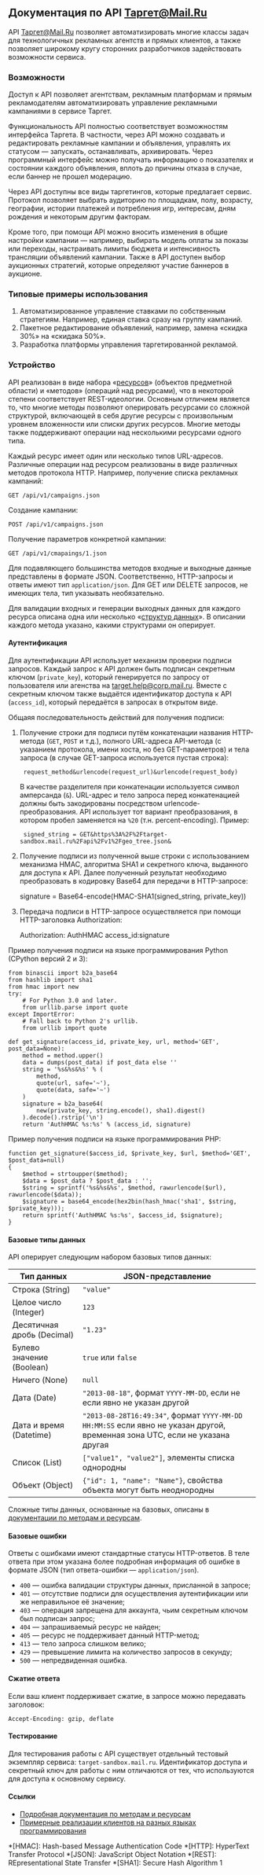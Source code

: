 ## Документация по API Таргет@Mail.Ru

API Таргет@Mail.Ru позволяет автоматизировать многие классы задач для
технологичных рекламных агентств и прямых клиентов,
а также позволяет широкому кругу сторонних разработчиков задействовать
возможности сервиса.

### Возможности

Доступ к API позволяет агентствам, рекламным платформам и прямым рекламодателям
автоматизировать управление рекламными кампаниями в сервисе Таргет.

Функциональность API полностью соответствует возможностям интерфейса Таргета.
В частности, через API можно создавать и редактировать рекламные кампании и
объявления, управлять их статусом — запускать, останавливать, архивировать.
Через программный интерфейс можно получать информацию о показателях и состоянии
каждого объявления, вплоть до причины отказа в случае, если баннер не прошел
модерацию.

Через API доступны все виды таргетингов, которые предлагает сервис. Протокол
позволяет выбрать аудиторию по площадкам, полу, возрасту, географии, истории
платежей и потребления игр, интересам, дням рождения и некоторым другим
факторам.

Кроме того, при помощи API можно вносить изменения в общие настройки кампании —
например, выбирать модель оплаты за показы или переходы, настраивать лимиты
бюджета и интенсивность трансляции объявлений кампании. Также в API доступен
выбор аукционных стратегий, которые определяют участие баннеров в аукционе.

### Типовые примеры использования

1. Автоматизированное управление ставками по собственным стратегиям. Например,
   единая ставка сразу на группу кампаний.
2. Пакетное редактирование объявлений, например, замена «скидка 30%» на
   «скидака 50%».
3. Разработка платформы управления таргетированной рекламой.

### Устройство

API реализован в виде набора «[ресурсов](/api/doc/detailed/#resources)»
(объектов предметной области) и «методов» (операций над ресурсами), что в
некоторой степени соответствует REST-идеологии. Основным отличием является то,
что многие методы позволяют оперировать ресурсами со сложной структурой,
включающей в себя другие ресурсы с произвольным уровнем вложенности или списки
других ресурсов. Многие методы также поддерживают операции над несколькими
ресурсами одного типа.

Каждый ресурс имеет один или несколько типов URL-адресов. Различные операции
над ресурсом реализованы в виде различных методов протокола HTTP. Например,
получение списка рекламных кампаний:

    GET /api/v1/campaigns.json

Создание кампании:

    POST /api/v1/campaigns.json

Получение параметров конкретной кампании:

    GET /api/v1/cmapaings/1.json

Для подавляющего большинства методов входные и выходные данные представлены в
формате JSON. Соответственно, HTTP-запросы и ответы имеют тип
`application/json`. Для GET или DELETE запросов, не имеющих тела, тип
указывать необязательно.

Для валидации входных и генерации выходных данных для каждого ресурса описана
одна или несколько «[структур данных](/api/doc/detailed/#objects)». В описании
каждого метода указано, какими структурами он оперирует.

#### Аутентификация

Для аутентификации API использует механизм проверки подписи запросов. Каждый
запрос к API должен быть подписан секретным ключом (`private_key`), который
генерируется по запросу от пользователя или агенства на
[target.help@corp.mail.ru](mailto:target.help@corp.mail.ru). Вместе с
секретным ключом также выдаётся идентификатор доступа к API (`access_id`),
который передаётся в запросах в открытом виде.

Общаяя последовательность действий для получения подписи:

1. Получение строки для подписи путём конкатенации названия HTTP-метода
(`GET`, `POST` и т.д.), полного URL-адреса API-метода (с указанием протокола,
имени хоста, но без GET-параметров) и тела запроса (в случае GET-запроса
используется пустая строка):

        request_method&urlencode(request_url)&urlencode(request_body)

    В качестве разделителя при конкатенации используется символ амперсанда (`&`).
URL-адрес и тело запроса перед конкатенацией должны быть закодированы
посредством urlencode-преобразования. API использует тот вариант
преобразования, в котором пробел заменяется на `%20` (т.н. percent-encoding).
Пример:

        signed_string = GET&https%3A%2F%2Ftarget-sandbox.mail.ru%2Fapi%2Fv1%2Fgeo_tree.json&

2. Получение подписи из полученной выше строки с использованием механизма HMAC,
алгоритма SHA1 и секретного ключа, выданного для доступа к API. Далее
полученный результат необходимо преобразовать в кодировку Base64 для передачи
в HTTP-запросе:

    signature = Base64-encode(HMAC-SHA1(signed_string, private_key))

3. Передача подписи в HTTP-запросе осуществляется при помощи HTTP-заголовка
Authorization:

    Authorization: AuthHMAC access_id:signature

Пример получения подписи на языке программирования Python
(CPython версий 2 и 3):

    from binascii import b2a_base64
    from hashlib import sha1
    from hmac import new
    try:
        # For Python 3.0 and later.
        from urllib.parse import quote
    except ImportError:
        # Fall back to Python 2's urllib.
        from urllib import quote

    def get_signature(access_id, private_key, url, method='GET', post_data=None):
        method = method.upper()
        data = dumps(post_data) if post_data else ''
        string = '%s&%s&%s' % (
            method,
            quote(url, safe='~'),
            quote(data, safe='~')
        )
        signature = b2a_base64(
            new(private_key, string.encode(), sha1).digest()
        ).decode().rstrip('\n')
        return 'AuthHMAC %s:%s' % (access_id, signature)

Пример получения подписи на языке программирования PHP:

    function get_signature($access_id, $private_key, $url, $method='GET', $post_data=null)
    {
        $method = strtoupper($method);
        $data = $post_data ? $post_data : '';
        $string = sprintf('%s&%s&%s', $method, rawurlencode($url), rawurlencode($data));
        $signature = base64_encode(hex2bin(hash_hmac('sha1', $string, $private_key)));
        return sprintf('AuthHMAC %s:%s', $access_id, $signature);
    }

#### Базовые типы данных

API оперирует следующим набором базовых типов данных:

Тип данных                        | JSON-представление
--------------------------------- | ------------------------------
Строка (String)                   | ``"value"``
Целое число (Integer)             | ``123``
Десятичная дробь (Decimal)        | ``"1.23"``
Булево значение (Boolean)         | ``true`` или ``false``
Ничего (None)                     | ``null``
Дата (Date)                       | ``"2013-08-18"``, формат ``YYYY-MM-DD``, если не если явно не указан другой
Дата и время (Datetime)           | ``"2013-08-28T16:49:34"``, формат `YYYY-MM-DD HH:MM:SS` если явно не указан другой, временная зона UTC, если не указана другая
Список (List)                     | ``["value1", "value2"]``, элементы списка однородны
Объект (Object)                   | ``{"id": 1, "name": "Name"}``, свойства объекта могут быть неоднородны

Сложные типы данных, основанные на базовых, описаны в
[документации по методам и ресурсам](/api/doc/detailed/).

#### Базовые ошибки

Ответы с ошибками имеют стандартные статусы HTTP-ответов.
В теле ответа при этом указана более подробная информация об ошибке в формате
JSON (тип ответа-ошибки — ``application/json``).

* ``400`` — ошибка валидации структуры данных, присланной в запросе;
* ``401`` — отсутствие подписи для осуществления аутентификации или же
    неправильное её значение;
* ``403`` — операция запрещена для аккаунта, чьим секретным ключом был подписан
    запрос;
* ``404`` — запрашиваемый ресурс не найден;
* ``405`` — ресурс не поддерживает данный HTTP-метод;
* ``413`` — тело запроса слишком велико;
* ``429`` — превышение лимита на количество запросов в секунду;
* ``500`` — непредвиденная ошибка.

#### Сжатие ответа
Если ваш клиент поддерживает сжатие, в запросе можно передавать заголовок:

    Accept-Encoding: gzip, deflate

#### Тестирование
Для тестирования работы с API существует отдельный тестовый экземпляр сервиса:
``target-sandbox.mail.ru``. Идентификатор доступа и секретный ключ для работы с
ним отличаются от тех, что используются для доступа к основному сервису.

#### Ссылки
* [Подробная документация по методам и ресурсам](/api/doc/detailed/)
* [Примерные реализации клиентов на разных языках программирования](https://github.com/wreckah/target_api)

*[HMAC]: Hash-based Message Authentication Code
*[HTTP]: HyperText Transfer Protocol
*[JSON]: JavaScript Object Notation
*[REST]: REpresentational State Transfer
*[SHA1]: Secure Hash Algorithm 1

